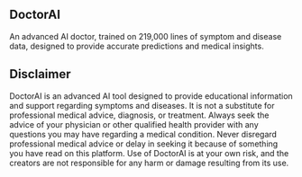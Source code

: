 ## DoctorAI
An advanced AI doctor, trained on 219,000 lines of symptom and disease data, designed to provide accurate predictions and medical insights.

## Disclaimer
DoctorAI is an advanced AI tool designed to provide educational information and support regarding symptoms and diseases. It is not a substitute for professional medical advice, diagnosis, or treatment. Always seek the advice of your physician or other qualified health provider with any questions you may have regarding a medical condition. Never disregard professional medical advice or delay in seeking it because of something you have read on this platform. Use of DoctorAI is at your own risk, and the creators are not responsible for any harm or damage resulting from its use.
